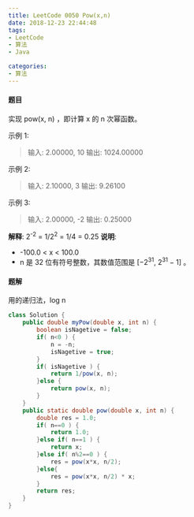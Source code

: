 ```yaml
---
title: LeetCode 0050 Pow(x,n)
date: 2018-12-23 22:44:48
tags:
- LeetCode
- 算法
- Java

categories:
- 算法
---
```


#### 题目
实现 pow(x, n) ，即计算 x 的 n 次幂函数。

<!-- more -->

示例 1:
> 输入: 2.00000, 10
> 输出: 1024.00000

示例 2:
> 输入: 2.10000, 3
> 输出: 9.26100

示例 3:
>输入: 2.00000, -2
>输出: 0.25000

**解释**: 2<sup>-2</sup> = 1/2<sup>2</sup> = 1/4 = 0.25
**说明**:
- -100.0 < x < 100.0
- n 是 32 位有符号整数，其数值范围是 [−2<sup>31</sup>, 2<sup>31 </sup>− 1] 。

#### 题解
用的递归法，log n
```java
class Solution {
    public double myPow(double x, int n) {
    	boolean isNagetive = false;
    	if( n<0 ) {
    		n = -n;
    		isNagetive = true;
    	}
    	if( isNagetive ) {
    		return 1/pow(x, n);
    	}else {
    		return pow(x, n);
    	}
    }
    public static double pow(double x, int n) {
    	double res = 1.0;
		if( n==0 ) {
			return 1.0;
		}else if( n==1 ) {
			return x;
		}else if( n%2==0 ) {
			res = pow(x*x, n/2);
		}else{
			res = pow(x*x, n/2) * x;
		}
		return res;
	}
}
```
